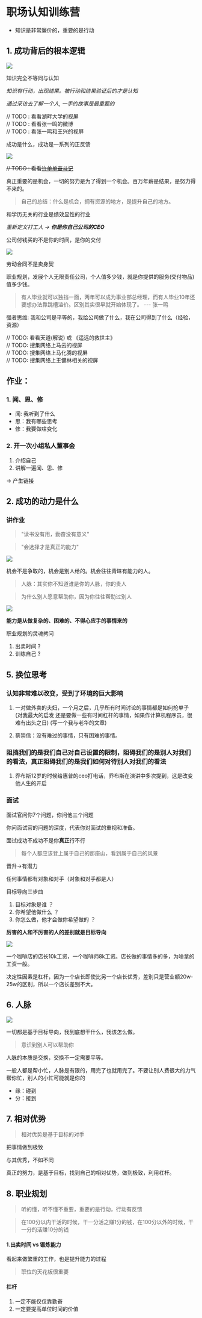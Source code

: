 # 职场认知训练营

- 知识是非常廉价的，重要的是行动

## 1. 成功背后的根本逻辑

![](./picture/01.png)


知识完全不等同与认知

*知识有行动，出现结果。被行动和结果验证后的才是认知*

*通过采访去了解一个人, 一手的故事是最重要的*

// TODO : 看看湖畔大学的视屏    <br/>
// TODO : 看看张一鸣的微博      <br/>
// TODO : 看张一鸣和王兴的视屏   <br/>


成功是什么，成功是一系列的正反馈

![](./picture/02.png)


<strike> // TODO : 看看[许单单奋斗记](http://tech.sina.com.cn/i/2012-02-04/11306683283.shtml) </strike>


真正重要的是机会，一切的努力是为了得到一个机会。百万年薪是结果，是努力得不来的。

> 自己的总结：什么是机会，拥有资源的地方，是提升自己的地方。



和学历无关的行业是绩效显性的行业

*重新定义打工人 -> **你是你自己公司的CEO***

公司付钱买的不是你的时间，是你的交付

![](./picture/03.png)

劳动合同不是卖身契

职业规划，发展个人无限责任公司，个人值多少钱，就是你提供的服务(交付物品)值多少钱。

> 有人毕业就可以独挡一面，两年可以成为事业部总经理，而有人毕业10年还要想办法靠跳槽溢价。区别其实很早就开始体现了。  ---   张一鸣

强者思维: 我和公司是平等的，我给公司做了什么，我在公司得到了什么（经验，资源）

// TODO: 看看天道(解说) 或 《遥远的救世主》 <br/>
// TODO: 搜集网络上马云的视屏 <br/>
// TODO: 搜集网络上马化腾的视屏 <br/>
// TODO: 搜集网络上王健林相关的视屏 <br/>

## 作业：

### 1. 闻、思、修

- 闻: 我听到了什么
- 思：我有哪些思考
- 修：我要做啥变化

### 2. 开一次小组私人董事会

1. 介绍自己
2. 讲解一遍闻、思、修

-> 产生链接


## 2. 成功的动力是什么

### 讲作业

> "读书没有用，勤奋没有意义"

> "会选择才是真正的能力"


![](./picture/04.png)

机会不是争取的，机会是别人给的。机会往往青睐有能力的人。

> 人脉：其实你不知道谁是你的人脉，你的贵人

> 为什么别人愿意帮助你，因为你往往帮助过别人

![](./picture/05.png)

**能力是从做复杂的、困难的、不得心应手的事情来的**

职业规划的灵魂拷问
1. 出卖时间 ?
2. 训练自己 ?




## 5. 换位思考

### 认知非常难以改变，受到了环境的巨大影响

1. 一对做外卖的夫妇，一个月之后，几乎所有时间讨论的事情都是如何抢单子(对我最大的启发
还是要做一些有时间杠杆的事情，如果作计算机程序员，很难有出头之日)
(写一个我与老华的文章)

2. 蔡崇信：没有难过的事情，只有困难的事情。

### 阻挡我们的是我们自己对自己设置的限制，阻碍我们的是别人对我们的看法，真正阻碍我们的是我们如何对待别人对我们的看法

1. 乔布斯12岁的时候给惠普的ceo打电话，乔布斯在演讲中多次提到，这是改变他人生的开启


### 面试

面试官问你7个问题，你问他三个问题

你问面试官的问题的深度，代表你对面试的重视和准备。

面试成功不成功不是你**真正**行不行


>每个人都应该登上属于自己的那座山，看到属于自己的风景

晋升->有潜力


任何事情都有对象和对手（对象和对手都是人）


目标导向三步曲

1. 目标对象是谁 ？
2. 你希望他做什么 ？
3. 你怎么做，他才会做你希望做的 ？


**厉害的人和不厉害的人的差别就是目标导向**


![](./picture/07.png)


一个咖啡店的店长10k工资，一个咖啡师8k工资。店长做的事情多的多，为啥拿的工资一般。

决定性因素是杠杆，因为一个店长即使比另一个店长优秀，差别只是营业额20w-25w的区别，所以一个店长差别不大。

## 6. 人脉

![](./picture/06.png)

一切都是基于目标导向，我到底想干什么，我该怎么做。

> 意识到别人可以帮助你


人脉的本质是交换，交换不一定需要平等。

一般人都是帮小忙，人脉是有限的，用完了也就用完了。不要让别人费很大的力气帮你忙，别人的小忙可能就是你的

- 缘：碰到
- 分：接到


## 7. 相对优势

> 相对优势是基于目标的对手

把事情做到极致

与其优秀，不如不同

真正的努力，是基于目标，找到自己的相对优势，做到极致，利用杠杆。

## 8. 职业规划

> 听的懂，听不懂不重要，重要的是行动，行动有反馈

> 在100分以内干活的时候，干一分活之赚1分的钱，在100分以外的时候，干一分的活赚10分的钱


#### 1.出卖时间 vs 锻炼能力

看起来做繁重的工作，也是提升能力的过程

> 职位的天花板很重要

#### 杠杆


1. 一定不能仅仅靠勤奋
2. 一定要提高单位时间的价值

